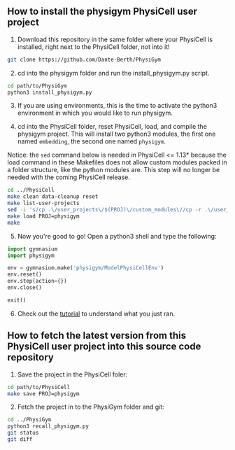 ## How to install the physigym PhysiCell user project

1. Download this repository in the same folder where your PhysiCell is installed, right next to the PhysiCell folder, not into it!
```bash
git clone https://github.com/Dante-Berth/PhysiGym
```

2. cd into the physigym folder and run the install_physigym.py script.
```bash
cd path/to/PhysiGym
python3 install_physigym.py
```

3. If you are using environments, this is the time to activate the python3 environment in which you would like to run physigym.

4. cd into the PhysiCell folder, reset PhysiCell, load, and compile the physigym project.
This will install two python3 modules, the first one named `embedding`, the second one named `physigym`.

Notice: the `sed` command below is needed in PhysiCell <= 1.13\* because the load command in these Makefiles does not allow custom modules packed in a folder structure, like the python modules are.
This step will no longer be needed with the coming PhysiCell release.
```bash
cd ../PhysiCell
make clean data-cleanup reset
make list-user-projects
sed -i 's/cp .\/user_projects\/$(PROJ)\/custom_modules\//cp -r .\/user_projects\/$(PROJ)\/custom_modules\//' ./Makefile
make load PROJ=physigym
make
```

5. Now you're good to go! Open a python3 shell and type the following:
```python
import gymnasium
import physigym

env = gymnasium.make('physigym/ModelPhysiCellEnv')
env.reset()
env.step(action={})
env.close()

exit()
```

6. Check out the [tutorial](https://github.com/Dante-Berth/PhysiGym/blob/main/man/TUTORIAL_physigym.md) to understand what you just ran.


## How to fetch the latest version from this PhysiCell user project into this source code repository

1. Save the project in the PhysiCell foler:
```bash
cd path/to/PhysiCell
make save PROJ=physigym
```

2. Fetch the project in to the PhysiGym folder and git:
```bash
cd ../PhysiGym
python3 recall_physigym.py
git status
git diff
```
